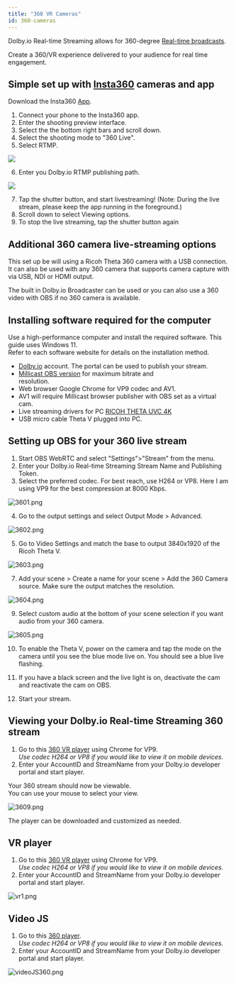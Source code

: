 ```yaml
---
title: "360 VR Cameras"
id: 360-cameras
---
```

Dolby.io Real-time Streaming allows for 360-degree [Real-time broadcasts](https://dolby.io/products/real-time-streaming/). 

Create a 360/VR experience delivered to your audience for real time engagement.

## Simple set up with [Insta360](https://www.insta360.com/) cameras and app

Download the Insta360 [App](https://www.insta360.com/download/hot-download).

1. Connect your phone to the Insta360 app.
2. Enter the shooting preview interface. 
3. Select the the bottom right bars and scroll down.
4. Select the shooting mode to "360 Live".
5. Select RTMP.


![](https://cdn.TODO.io/docs/readme/b0db176-insta360.png)



6. Enter you Dolby.io RTMP publishing path.


![](https://cdn.TODO.io/docs/readme/febfd50-insta360rtmp.png)



7. Tap the shutter button, and start livestreaming! (Note: During the live stream, please keep the app running in the foreground.)
8. Scroll down to select Viewing options.
9. To stop the live streaming, tap the shutter button again

## Additional 360 camera live-streaming options

This set up be will using a Ricoh Theta 360 camera with a USB connection. It can also be used with any 360 camera that supports camera capture with via USB, NDI or HDMI output. 

The built in Dolby.io Broadcaster can be used or you can also use a 360 video with OBS if no 360 camera is available.

## Installing software required for the computer

Use a high-performance computer and install the required software. This guide uses Windows 11.  
Refer to each software website for details on the installation method.

- [Dolby.io](https://dolby.io) account. The portal can be used to publish your stream.
- [Millicast OBS version](https://github.com/CoSMoSoftware/OBS-studio-webrtc/releases) for maximum bitrate and  
   resolution.
- Web browser Google Chrome for VP9 codec and AV1. 
- AV1 will require Millicast browser publisher with OBS set as a virtual cam. 
- Live streaming drivers for PC [RICOH THETA UVC 4K](https://topics.theta360.com/uk/faq/c_06_v/304_1/)                   
- USB micro cable Theta V plugged into PC. 

## Setting up OBS for your 360 live stream

1. Start OBS WebRTC and select "Settings">"Stream" from the menu.
2. Enter your Dolby.io Real-time Streaming Stream Name and Publishing Token.
3. Select the preferred codec. For best reach, use H264 or VP8. Here I am using VP9 for the best compression at 8000 Kbps.

![](https://files.readme.io/2721a04-3601.png "3601.png")

4. Go to the output settings and select Output Mode > Advanced.

![](https://files.readme.io/66cd58f-3602.png "3602.png")

5. Go to Video Settings and match the base to output 3840x1920 of the Ricoh Theta V.

![](https://files.readme.io/c71ee45-3603.png "3603.png")

7. Add your scene > Create a name for your scene > Add the 360 Camera source. Make sure the output matches the resolution.

![](https://files.readme.io/8e6c839-3604.png "3604.png")

9. Select custom audio at the bottom of your scene selection if you want audio from your 360 camera.

![](https://files.readme.io/4efff43-3605.png "3605.png")

10. To enable the Theta V, power on the camera and tap the mode on the camera until you see the blue mode live on. You should see a blue live flashing.

11. If you have a black screen and the live light is on, deactivate the cam and reactivate the cam on OBS.

12. Start your stream. 

## Viewing your Dolby.io Real-time Streaming 360 stream

1. Go to this [360 VR player](https://rnkvogel.github.io/dolby360-VR/) using Chrome for VP9.  
   _Use codec H264 or VP8 if you would like to view it on mobile devices._
2. Enter your AccountID and StreamName from your Dolby.io developer portal and start player.

 Your 360 stream should now be viewable.  
 You can use your mouse to select your view. 

![](https://files.readme.io/54d84fc-3609.png "3609.png")

The player can be downloaded and customized as needed. 

## VR player

1. Go to this [360 VR player](https://rnkvogel.github.io/dolby360-VR/) using Chrome for VP9.  
   _Use codec H264 or VP8 if you would like to view it on mobile devices._
2. Enter your AccountID and StreamName from your Dolby.io developer portal and start player.

![](https://files.readme.io/54e32f3-vr1.png "vr1.png")

## Video JS

1. Go to this [360 player](https://rnkvogel.github.io/VideoJS-WebRTC/360.html).  
   _Use codec H264 or VP8 if you would like to view it on mobile devices._
2. Enter your AccountID and StreamName from your Dolby.io developer portal and start player.

![](https://files.readme.io/6b9fbd4-videoJS360.png "videoJS360.png")
